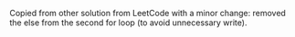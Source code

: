 Copied from other solution from LeetCode with a minor change: removed the else from the second for loop (to avoid unnecessary write).
